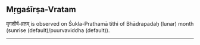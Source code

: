 ## Mṛgaśīrṣa-Vratam
मृगशीर्ष-व्रतम् is observed on Śukla-Prathamā tithi of Bhādrapadaḥ (lunar) month (sunrise (default)/puurvaviddha (default)).



---
